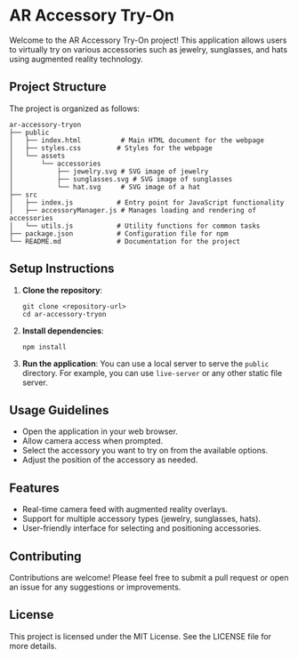 # AR Accessory Try-On

Welcome to the AR Accessory Try-On project! This application allows users to virtually try on various accessories such as jewelry, sunglasses, and hats using augmented reality technology.

## Project Structure

The project is organized as follows:

```
ar-accessory-tryon
├── public
│   ├── index.html          # Main HTML document for the webpage
│   ├── styles.css         # Styles for the webpage
│   └── assets
│       └── accessories
│           ├── jewelry.svg # SVG image of jewelry
│           ├── sunglasses.svg # SVG image of sunglasses
│           └── hat.svg     # SVG image of a hat
├── src
│   ├── index.js           # Entry point for JavaScript functionality
│   ├── accessoryManager.js # Manages loading and rendering of accessories
│   └── utils.js           # Utility functions for common tasks
├── package.json           # Configuration file for npm
└── README.md              # Documentation for the project
```

## Setup Instructions

1. **Clone the repository**:
   ```
   git clone <repository-url>
   cd ar-accessory-tryon
   ```

2. **Install dependencies**:
   ```
   npm install
   ```

3. **Run the application**:
   You can use a local server to serve the `public` directory. For example, you can use `live-server` or any other static file server.

## Usage Guidelines

- Open the application in your web browser.
- Allow camera access when prompted.
- Select the accessory you want to try on from the available options.
- Adjust the position of the accessory as needed.

## Features

- Real-time camera feed with augmented reality overlays.
- Support for multiple accessory types (jewelry, sunglasses, hats).
- User-friendly interface for selecting and positioning accessories.

## Contributing

Contributions are welcome! Please feel free to submit a pull request or open an issue for any suggestions or improvements.

## License

This project is licensed under the MIT License. See the LICENSE file for more details.
